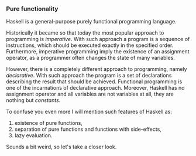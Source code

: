 ### Pure functionality ###

Haskell is a general-purpose purely functional programming language.

Historically it became so that today the most popular approach to programming 
is *imperative*. With such approach a program is a sequence of instructions,
which should be executed exactly in the specified order. Furthermore, imperative
programming imply the existence of an assignment operator, as a programmer often
changes the state of many variables.

However, there is a completely different approach to programming, namely
*declarative*. With such approach the program is a set of declarations describing 
the result that should be achieved. Functional programming is one of the incarnations 
of declarative approach. Moreover, Haskell has no assignment operator and all 
variables are not variables at all, they are nothing but *constants*.

To confuse you even more I will mention such features of Haskell as:

1. existence of pure functions,
2. separation of pure functions and functions with side-effects,
3. lazy evaluation.

Sounds a bit weird, so let's take a closer look.
